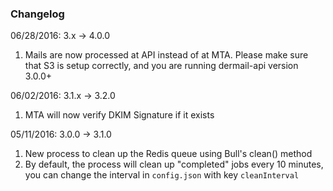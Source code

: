 ### Changelog

06/28/2016: 3.x -> 4.0.0
1. Mails are now processed at API instead of at MTA. Please make sure that S3 is setup correctly, and you are running dermail-api version 3.0.0+

06/02/2016: 3.1.x -> 3.2.0
1. MTA will now verify DKIM Signature if it exists

05/11/2016: 3.0.0 -> 3.1.0
1. New process to clean up the Redis queue using Bull's clean() method
2. By default, the process will clean up "completed" jobs every 10 minutes, you can change the interval in `config.json` with key `cleanInterval`
